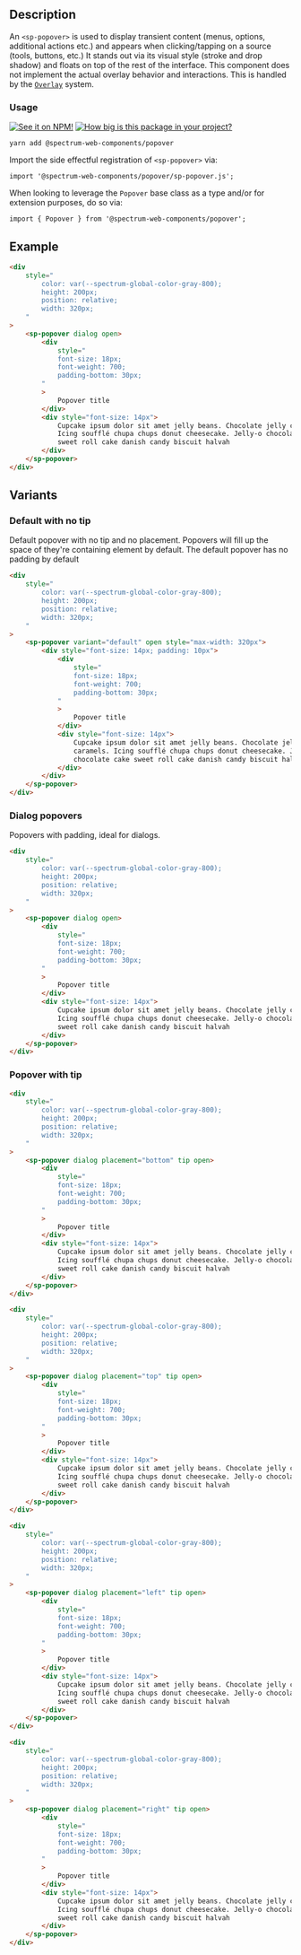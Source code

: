 ## Description

An `<sp-popover>` is used to display transient content (menus, options, additional actions etc.) and appears when clicking/tapping on a source (tools, buttons, etc.) It stands out via its visual style (stroke and drop shadow) and floats on top of the rest of the interface. This component does not implement the actual overlay behavior and interactions. This is handled by the [`Overlay`](overlay) system.

### Usage

[![See it on NPM!](https://img.shields.io/npm/v/@spectrum-web-components/popover?style=for-the-badge)](https://www.npmjs.com/package/@spectrum-web-components/popover)
[![How big is this package in your project?](https://img.shields.io/bundlephobia/minzip/@spectrum-web-components/popover?style=for-the-badge)](https://bundlephobia.com/result?p=@spectrum-web-components/popover)

```
yarn add @spectrum-web-components/popover
```

Import the side effectful registration of `<sp-popover>` via:

```
import '@spectrum-web-components/popover/sp-popover.js';
```

When looking to leverage the `Popover` base class as a type and/or for extension purposes, do so via:

```
import { Popover } from '@spectrum-web-components/popover';
```

## Example

```html
<div
    style="
        color: var(--spectrum-global-color-gray-800);
        height: 200px;
        position: relative;
        width: 320px;
    "
>
    <sp-popover dialog open>
        <div
            style="
            font-size: 18px;
            font-weight: 700;
            padding-bottom: 30px;
        "
        >
            Popover title
        </div>
        <div style="font-size: 14px">
            Cupcake ipsum dolor sit amet jelly beans. Chocolate jelly caramels.
            Icing soufflé chupa chups donut cheesecake. Jelly-o chocolate cake
            sweet roll cake danish candy biscuit halvah
        </div>
    </sp-popover>
</div>
```

## Variants

### Default with no tip

Default popover with no tip and no placement. Popovers will fill up the space of they're containing
element by default. The default popover has no padding by default

```html
<div
    style="
        color: var(--spectrum-global-color-gray-800);
        height: 200px;
        position: relative;
        width: 320px;
    "
>
    <sp-popover variant="default" open style="max-width: 320px">
        <div style="font-size: 14px; padding: 10px">
            <div
                style="
                font-size: 18px;
                font-weight: 700;
                padding-bottom: 30px;
            "
            >
                Popover title
            </div>
            <div style="font-size: 14px">
                Cupcake ipsum dolor sit amet jelly beans. Chocolate jelly
                caramels. Icing soufflé chupa chups donut cheesecake. Jelly-o
                chocolate cake sweet roll cake danish candy biscuit halvah
            </div>
        </div>
    </sp-popover>
</div>
```

### Dialog popovers

Popovers with padding, ideal for dialogs.

```html
<div
    style="
        color: var(--spectrum-global-color-gray-800);
        height: 200px;
        position: relative;
        width: 320px;
    "
>
    <sp-popover dialog open>
        <div
            style="
            font-size: 18px;
            font-weight: 700;
            padding-bottom: 30px;
        "
        >
            Popover title
        </div>
        <div style="font-size: 14px">
            Cupcake ipsum dolor sit amet jelly beans. Chocolate jelly caramels.
            Icing soufflé chupa chups donut cheesecake. Jelly-o chocolate cake
            sweet roll cake danish candy biscuit halvah
        </div>
    </sp-popover>
</div>
```

### Popover with tip

```html
<div
    style="
        color: var(--spectrum-global-color-gray-800);
        height: 200px;
        position: relative;
        width: 320px;
    "
>
    <sp-popover dialog placement="bottom" tip open>
        <div
            style="
            font-size: 18px;
            font-weight: 700;
            padding-bottom: 30px;
        "
        >
            Popover title
        </div>
        <div style="font-size: 14px">
            Cupcake ipsum dolor sit amet jelly beans. Chocolate jelly caramels.
            Icing soufflé chupa chups donut cheesecake. Jelly-o chocolate cake
            sweet roll cake danish candy biscuit halvah
        </div>
    </sp-popover>
</div>
```

```html
<div
    style="
        color: var(--spectrum-global-color-gray-800);
        height: 200px;
        position: relative;
        width: 320px;
    "
>
    <sp-popover dialog placement="top" tip open>
        <div
            style="
            font-size: 18px;
            font-weight: 700;
            padding-bottom: 30px;
        "
        >
            Popover title
        </div>
        <div style="font-size: 14px">
            Cupcake ipsum dolor sit amet jelly beans. Chocolate jelly caramels.
            Icing soufflé chupa chups donut cheesecake. Jelly-o chocolate cake
            sweet roll cake danish candy biscuit halvah
        </div>
    </sp-popover>
</div>
```

```html
<div
    style="
        color: var(--spectrum-global-color-gray-800);
        height: 200px;
        position: relative;
        width: 320px;
    "
>
    <sp-popover dialog placement="left" tip open>
        <div
            style="
            font-size: 18px;
            font-weight: 700;
            padding-bottom: 30px;
        "
        >
            Popover title
        </div>
        <div style="font-size: 14px">
            Cupcake ipsum dolor sit amet jelly beans. Chocolate jelly caramels.
            Icing soufflé chupa chups donut cheesecake. Jelly-o chocolate cake
            sweet roll cake danish candy biscuit halvah
        </div>
    </sp-popover>
</div>
```

```html
<div
    style="
        color: var(--spectrum-global-color-gray-800);
        height: 200px;
        position: relative;
        width: 320px;
    "
>
    <sp-popover dialog placement="right" tip open>
        <div
            style="
            font-size: 18px;
            font-weight: 700;
            padding-bottom: 30px;
        "
        >
            Popover title
        </div>
        <div style="font-size: 14px">
            Cupcake ipsum dolor sit amet jelly beans. Chocolate jelly caramels.
            Icing soufflé chupa chups donut cheesecake. Jelly-o chocolate cake
            sweet roll cake danish candy biscuit halvah
        </div>
    </sp-popover>
</div>
```
